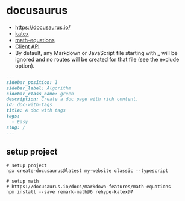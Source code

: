 # docusaurus

- https://docusaurus.io/
- [katex](https://katex.org/)
- [math-equations](https://docusaurus.io/docs/markdown-features/math-equations)
- [Client API](https://docusaurus.io/docs/docusaurus-core)
- By default, any Markdown or JavaScript file starting with _ will be ignored and no routes will be created for that file (see the exclude option).

```md
---
sidebar_position: 1
sidebar_label: Algorithm
sidebar_class_name: green
description: Create a doc page with rich content.
id: doc-with-tags
title: A doc with tags
tags: 
  - Easy
slug: /
---
```

## setup project

```shell
# setup project
npx create-docusaurus@latest my-website classic --typescript

# setup math
# https://docusaurus.io/docs/markdown-features/math-equations
npm install --save remark-math@6 rehype-katex@7
```
